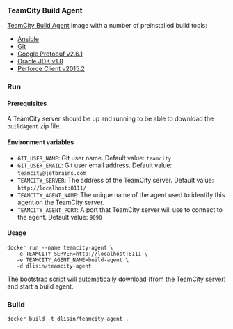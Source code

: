 ### TeamCity Build Agent
[TeamCity Build Agent](https://www.jetbrains.com/teamcity/) image with a number of preinstalled build tools:
 - [Ansible](http://www.ansible.com/)
 - [Git](https://git-scm.com/)
 - [Google Protobuf v2.6.1](https://developers.google.com/protocol-buffers/)
 - [Oracle JDK v1.8](http://www.oracle.com/technetwork/java/)
 - [Perforce Client v2015.2](https://www.perforce.com/)

### Run

#### Prerequisites
A TeamCity server should be up and running to be able to download the `buildAgent` zip file.

#### Environment variables
 - `GIT_USER_NAME`: Git user name. Default value: `teamcity`
 - `GIT_USER_EMAIL`: Git user email address. Default value: `teamcity@jetbrains.com`
 - `TEAMCITY_SERVER`: The address of the TeamCity server. Default value: `http://localhost:8111/`
 - `TEAMCITY_AGENT_NAME`: The unique name of the agent used to identify this agent on the TeamCity server.
 - `TEAMCITY_AGENT_PORT`: A port that TeamCity server will use to connect to the agent. Default value: `9090`

#### Usage
```
docker run --name teamcity-agent \
   -e TEAMCITY_SERVER=http://localhost:8111 \
   -e TEAMCITY_AGENT_NAME=build-agent \
   -d dlisin/teamcity-agent
```
The bootstrap script will automatically download (from the TeamCity server) and start a build agent.

### Build
```
docker build -t dlisin/teamcity-agent .
```
